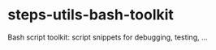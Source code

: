 steps-utils-bash-toolkit
========================

Bash script toolkit: script snippets for debugging, testing, ...
